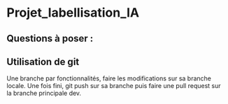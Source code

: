 # Projet_labellisation_IA

## Questions à poser : 

## Utilisation de git
Une branche par fonctionnalités, faire les modifications sur sa branche locale. Une fois fini, git push sur sa branche puis faire une pull request sur la branche principale dev. 

